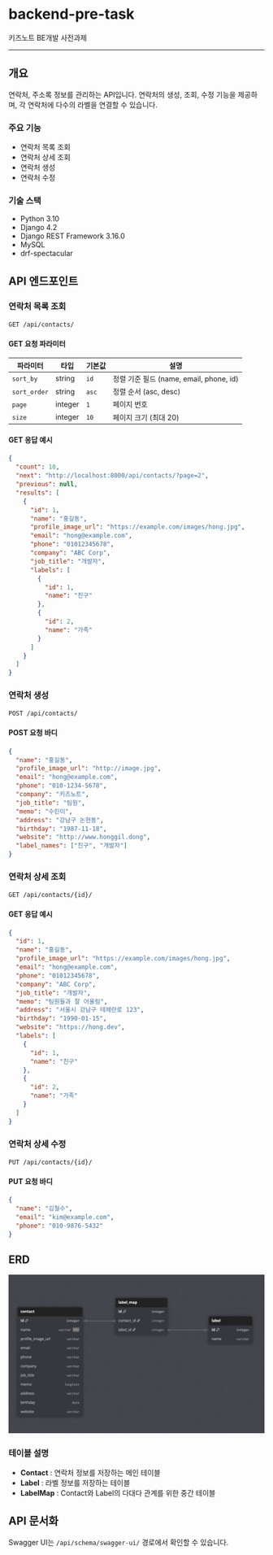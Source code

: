 # backend-pre-task

키즈노트 BE개발 사전과제
***

## 개요
연락처, 주소록 정보를 관리하는 API입니다. 연락처의 생성, 조회, 수정 기능을 제공하며, 각 연락처에 다수의 라벨을 연결할 수 있습니다.

### 주요 기능
- 연락처 목록 조회
- 연락처 상세 조회
- 연락처 생성
- 연락처 수정

### 기술 스택
- Python 3.10
- Django 4.2
- Django REST Framework 3.16.0
- MySQL
- drf-spectacular

## API 엔드포인트

### 연락처 목록 조회
```
GET /api/contacts/
```

#### GET 요청 파라미터
| 파라미터 | 타입 | 기본값 | 설명 |
|---------|------|--------|------|
| `sort_by` | string | `id` | 정렬 기준 필드 (name, email, phone, id) |
| `sort_order` | string | `asc` | 정렬 순서 (asc, desc) |
| `page` | integer | `1` | 페이지 번호 |
| `size` | integer | `10` | 페이지 크기 (최대 20) |

#### GET 응답 예시
```json
{
  "count": 10,
  "next": "http://localhost:8000/api/contacts/?page=2",
  "previous": null,
  "results": [
    {
      "id": 1,
      "name": "홍길동",
      "profile_image_url": "https://example.com/images/hong.jpg",
      "email": "hong@example.com",
      "phone": "01012345678",
      "company": "ABC Corp",
      "job_title": "개발자",
      "labels": [
        {
          "id": 1,
          "name": "친구"
        },
        {
          "id": 2,
          "name": "가족"
        }
      ]
    }
  ]
}
```

### 연락처 생성
```
POST /api/contacts/
```

#### POST 요청 바디
```json
{
  "name": "홍길동",
  "profile_image_url": "http://image.jpg",
  "email": "hong@example.com",
  "phone": "010-1234-5678",
  "company": "키즈노트",
  "job_title": "팀원",
  "memo": "수린이",
  "address": "강남구 논현동",
  "birthday": "1987-11-18",
  "website": "http://www.honggil.dong",
  "label_names": ["친구", "개발자"]
}
```

### 연락처 상세 조회
```
GET /api/contacts/{id}/
```

#### GET 응답 예시
```json
{
  "id": 1,
  "name": "홍길동",
  "profile_image_url": "https://example.com/images/hong.jpg",
  "email": "hong@example.com",
  "phone": "01012345678",
  "company": "ABC Corp",
  "job_title": "개발자",
  "memo": "팀원들과 잘 어울림",
  "address": "서울시 강남구 테헤란로 123",
  "birthday": "1990-01-15",
  "website": "https://hong.dev",
  "labels": [
    {
      "id": 1,
      "name": "친구"
    },
    {
      "id": 2,
      "name": "가족"
    }
  ]
}
```
### 연락처 상세 수정
```
PUT /api/contacts/{id}/
```

#### PUT 요청 바디
```json
{
  "name": "김철수",
  "email": "kim@example.com",
  "phone": "010-9876-5432"
}
```

## ERD

![ERD](../db/ERD.png)

### 테이블 설명
- **Contact** : 연락처 정보를 저장하는 메인 테이블
- **Label** : 라벨 정보를 저장하는 테이블
- **LabelMap** : Contact와 Label의 다대다 관계를 위한 중간 테이블


## API 문서화

Swagger UI는 `/api/schema/swagger-ui/` 경로에서 확인할 수 있습니다.

